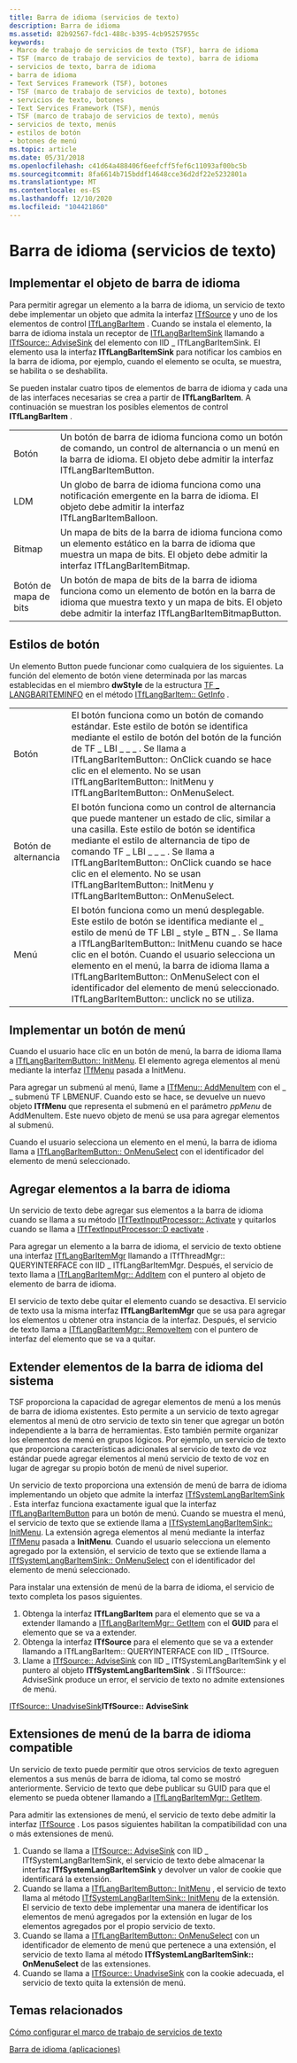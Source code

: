 ```yaml
---
title: Barra de idioma (servicios de texto)
description: Barra de idioma
ms.assetid: 82b92567-fdc1-488c-b395-4cb95257955c
keywords:
- Marco de trabajo de servicios de texto (TSF), barra de idioma
- TSF (marco de trabajo de servicios de texto), barra de idioma
- servicios de texto, barra de idioma
- barra de idioma
- Text Services Framework (TSF), botones
- TSF (marco de trabajo de servicios de texto), botones
- servicios de texto, botones
- Text Services Framework (TSF), menús
- TSF (marco de trabajo de servicios de texto), menús
- servicios de texto, menús
- estilos de botón
- botones de menú
ms.topic: article
ms.date: 05/31/2018
ms.openlocfilehash: c41d64a488406f6eefcff5fef6c11093af00bc5b
ms.sourcegitcommit: 8fa6614b715bddf14648cce36d2df22e5232801a
ms.translationtype: MT
ms.contentlocale: es-ES
ms.lasthandoff: 12/10/2020
ms.locfileid: "104421860"
---
```

# <a name="language-bar-text-services"></a>Barra de idioma (servicios de texto)

## <a name="implementing-the-language-bar-object"></a>Implementar el objeto de barra de idioma

Para permitir agregar un elemento a la barra de idioma, un servicio de texto debe implementar un objeto que admita la interfaz [ITfSource](/windows/desktop/api/msctf/nn-msctf-itfsource) y uno de los elementos de control [ITfLangBarItem](/windows/desktop/api/ctfutb/nn-ctfutb-itflangbaritem) . Cuando se instala el elemento, la barra de idioma instala un receptor de [ITfLangBarItemSink](/windows/desktop/api/ctfutb/nn-ctfutb-itflangbaritemsink) llamando a [ITfSource:: AdviseSink](/windows/desktop/api/msctf/nf-msctf-itfsource-advisesink) del elemento con IID \_ ITfLangBarItemSink. El elemento usa la interfaz **ITfLangBarItemSink** para notificar los cambios en la barra de idioma, por ejemplo, cuando el elemento se oculta, se muestra, se habilita o se deshabilita.

Se pueden instalar cuatro tipos de elementos de barra de idioma y cada una de las interfaces necesarias se crea a partir de **ITfLangBarItem**. A continuación se muestran los posibles elementos de control **ITfLangBarItem** .



|               |                                                                                                                                                                                   |
|---------------|-----------------------------------------------------------------------------------------------------------------------------------------------------------------------------------|
| Botón        | Un botón de barra de idioma funciona como un botón de comando, un control de alternancia o un menú en la barra de idioma. El objeto debe admitir la interfaz ITfLangBarItemButton.                   |
| LDM       | Un globo de barra de idioma funciona como una notificación emergente en la barra de idioma. El objeto debe admitir la interfaz ITfLangBarItemBalloon.                                       |
| Bitmap        | Un mapa de bits de la barra de idioma funciona como un elemento estático en la barra de idioma que muestra un mapa de bits. El objeto debe admitir la interfaz ITfLangBarItemBitmap.                       |
| Botón de mapa de bits | Un botón de mapa de bits de la barra de idioma funciona como un elemento de botón en la barra de idioma que muestra texto y un mapa de bits. El objeto debe admitir la interfaz ITfLangBarItemBitmapButton. |



 

## <a name="button-styles"></a>Estilos de botón

Un elemento Button puede funcionar como cualquiera de los siguientes. La función del elemento de botón viene determinada por las marcas establecidas en el miembro **dwStyle** de la estructura [TF \_ LANGBARITEMINFO](/windows/desktop/api/ctfutb/ns-ctfutb-tf_langbariteminfo) en el método [ITfLangBarItem:: GetInfo](/windows/desktop/api/ctfutb/nf-ctfutb-itflangbaritem-getinfo) .



|               |                                                                                                                                                                                                                                                                                                                                                                                      |
|---------------|--------------------------------------------------------------------------------------------------------------------------------------------------------------------------------------------------------------------------------------------------------------------------------------------------------------------------------------------------------------------------------------|
| Botón        | El botón funciona como un botón de comando estándar. Este estilo de botón se identifica mediante el estilo de botón del botón de la función de TF \_ LBI \_ \_ \_ . Se llama a ITfLangBarItemButton:: OnClick cuando se hace clic en el elemento. No se usan ITfLangBarItemButton:: InitMenu y ITfLangBarItemButton:: OnMenuSelect.                                                                                                   |
| Botón de alternancia | El botón funciona como un control de alternancia que puede mantener un estado de clic, similar a una casilla. Este estilo de botón se identifica mediante el estilo de alternancia de tipo de comando TF \_ LBI \_ \_ \_ . Se llama a ITfLangBarItemButton:: OnClick cuando se hace clic en el elemento. No se usan ITfLangBarItemButton:: InitMenu y ITfLangBarItemButton:: OnMenuSelect.                                                  |
| Menú          | El botón funciona como un menú desplegable. Este estilo de botón se identifica mediante el \_ estilo de menú de TF LBI \_ style \_ BTN \_ . Se llama a ITfLangBarItemButton:: InitMenu cuando se hace clic en el botón. Cuando el usuario selecciona un elemento en el menú, la barra de idioma llama a ITfLangBarItemButton:: OnMenuSelect con el identificador del elemento de menú seleccionado. ITfLangBarItemButton:: unclick no se utiliza. |



 

## <a name="implementing-a-menu-button"></a>Implementar un botón de menú

Cuando el usuario hace clic en un botón de menú, la barra de idioma llama a [ITfLangBarItemButton:: InitMenu](/windows/desktop/api/Ctfutb/nf-ctfutb-itflangbaritembutton-initmenu). El elemento agrega elementos al menú mediante la interfaz [ITfMenu](/windows/desktop/api/ctfutb/nn-ctfutb-itfmenu) pasada a InitMenu.

Para agregar un submenú al menú, llame a [ITfMenu:: AddMenuItem](/windows/desktop/api/Ctfutb/nf-ctfutb-itfmenu-addmenuitem) con el \_ \_ submenú TF LBMENUF. Cuando esto se hace, se devuelve un nuevo objeto **ITfMenu** que representa el submenú en el parámetro *ppMenu* de AddMenuItem. Este nuevo objeto de menú se usa para agregar elementos al submenú.

Cuando el usuario selecciona un elemento en el menú, la barra de idioma llama a [ITfLangBarItemButton:: OnMenuSelect](/windows/desktop/api/Ctfutb/nf-ctfutb-itflangbaritembutton-onmenuselect) con el identificador del elemento de menú seleccionado.

## <a name="adding-items-to-the-language-bar"></a>Agregar elementos a la barra de idioma

Un servicio de texto debe agregar sus elementos a la barra de idioma cuando se llama a su método [ITfTextInputProcessor:: Activate](/windows/desktop/api/msctf/nf-msctf-itftextinputprocessor-activate) y quitarlos cuando se llama a [ITfTextInputProcessor::D eactivate](/windows/desktop/api/msctf/nf-msctf-itftextinputprocessor-deactivate) .

Para agregar un elemento a la barra de idioma, el servicio de texto obtiene una interfaz [ITfLangBarItemMgr](/windows/desktop/api/ctfutb/nn-ctfutb-itflangbaritemmgr) llamando a ITfThreadMgr:: QUERYINTERFACE con IID \_ ITfLangBarItemMgr. Después, el servicio de texto llama a [ITfLangBarItemMgr:: AddItem](/windows/desktop/api/ctfutb/nf-ctfutb-itflangbaritemmgr-additem) con el puntero al objeto de elemento de barra de idioma.

El servicio de texto debe quitar el elemento cuando se desactiva. El servicio de texto usa la misma interfaz **ITfLangBarItemMgr** que se usa para agregar los elementos u obtener otra instancia de la interfaz. Después, el servicio de texto llama a [ITfLangBarItemMgr:: RemoveItem](/windows/desktop/api/ctfutb/nf-ctfutb-itflangbaritemmgr-removeitem) con el puntero de interfaz del elemento que se va a quitar.

## <a name="extending-system-language-bar-items"></a>Extender elementos de la barra de idioma del sistema

TSF proporciona la capacidad de agregar elementos de menú a los menús de barra de idioma existentes. Esto permite a un servicio de texto agregar elementos al menú de otro servicio de texto sin tener que agregar un botón independiente a la barra de herramientas. Esto también permite organizar los elementos de menú en grupos lógicos. Por ejemplo, un servicio de texto que proporciona características adicionales al servicio de texto de voz estándar puede agregar elementos al menú servicio de texto de voz en lugar de agregar su propio botón de menú de nivel superior.

Un servicio de texto proporciona una extensión de menú de barra de idioma implementando un objeto que admite la interfaz [ITfSystemLangBarItemSink](/windows/desktop/api/ctfutb/nn-ctfutb-itfsystemlangbaritemsink) . Esta interfaz funciona exactamente igual que la interfaz [ITfLangBarItemButton](/windows/desktop/api/Ctfutb/nn-ctfutb-itflangbaritembutton) para un botón de menú. Cuando se muestra el menú, el servicio de texto que se extiende llama a [ITfSystemLangBarItemSink:: InitMenu](/windows/desktop/api/ctfutb/nf-ctfutb-itfsystemlangbaritemsink-initmenu). La extensión agrega elementos al menú mediante la interfaz [ITfMenu](/windows/desktop/api/ctfutb/nn-ctfutb-itfmenu) pasada a **InitMenu**. Cuando el usuario selecciona un elemento agregado por la extensión, el servicio de texto que se extiende llama a [ITfSystemLangBarItemSink:: OnMenuSelect](/windows/desktop/api/ctfutb/nf-ctfutb-itfsystemlangbaritemsink-onmenuselect) con el identificador del elemento de menú seleccionado.

Para instalar una extensión de menú de la barra de idioma, el servicio de texto completa los pasos siguientes.

1.  Obtenga la interfaz **ITfLangBarItem** para el elemento que se va a extender llamando a [ITfLangBarItemMgr:: GetItem](/windows/desktop/api/ctfutb/nf-ctfutb-itflangbaritemmgr-getitem) con el **GUID** para el elemento que se va a extender.
2.  Obtenga la interfaz **ITfSource** para el elemento que se va a extender llamando a ITfLangBarItem:: QUERYINTERFACE con IID \_ ITfSource.
3.  Llame a [ITfSource:: AdviseSink](/windows/desktop/api/msctf/nf-msctf-itfsource-advisesink) con IID \_ ITfSystemLangBarItemSink y el puntero al objeto **ITfSystemLangBarItemSink** . Si ITfSource:: AdviseSink produce un error, el servicio de texto no admite extensiones de menú.

[ITfSource:: UnadviseSink](/windows/desktop/api/msctf/nf-msctf-itfsource-unadvisesink)**ITfSource:: AdviseSink**

## <a name="supporting-language-bar-menu-extensions"></a>Extensiones de menú de la barra de idioma compatible

Un servicio de texto puede permitir que otros servicios de texto agreguen elementos a sus menús de barra de idioma, tal como se mostró anteriormente. Servicio de texto que debe publicar su GUID para que el elemento se pueda obtener llamando a [ITfLangBarItemMgr:: GetItem](/windows/desktop/api/ctfutb/nf-ctfutb-itflangbaritemmgr-getitem).

Para admitir las extensiones de menú, el servicio de texto debe admitir la interfaz [ITfSource](/windows/desktop/api/msctf/nn-msctf-itfsource) . Los pasos siguientes habilitan la compatibilidad con una o más extensiones de menú.

1.  Cuando se llama a [ITfSource:: AdviseSink](/windows/desktop/api/msctf/nf-msctf-itfsource-advisesink) con IID \_ ITfSystemLangBarItemSink, el servicio de texto debe almacenar la interfaz **ITfSystemLangBarItemSink** y devolver un valor de cookie que identificará la extensión.
2.  Cuando se llama a [ITfLangBarItemButton:: InitMenu](/windows/desktop/api/Ctfutb/nf-ctfutb-itflangbaritembutton-initmenu) , el servicio de texto llama al método [ITfSystemLangBarItemSink:: InitMenu](/windows/desktop/api/ctfutb/nf-ctfutb-itfsystemlangbaritemsink-initmenu) de la extensión. El servicio de texto debe implementar una manera de identificar los elementos de menú agregados por la extensión en lugar de los elementos agregados por el propio servicio de texto.
3.  Cuando se llama a [ITfLangBarItemButton:: OnMenuSelect](/windows/desktop/api/Ctfutb/nf-ctfutb-itflangbaritembutton-onmenuselect) con un identificador de elemento de menú que pertenece a una extensión, el servicio de texto llama al método **ITfSystemLangBarItemSink:: OnMenuSelect** de las extensiones.
4.  Cuando se llama a [ITfSource:: UnadviseSink](/windows/desktop/api/msctf/nf-msctf-itfsource-unadvisesink) con la cookie adecuada, el servicio de texto quita la extensión de menú.

## <a name="related-topics"></a>Temas relacionados

<dl> <dt>

[Cómo configurar el marco de trabajo de servicios de texto](how-to-set-up-tsf.md)
</dt> <dt>

[Barra de idioma (aplicaciones)](language-bar-app.md)
</dt> </dl>

 

 
